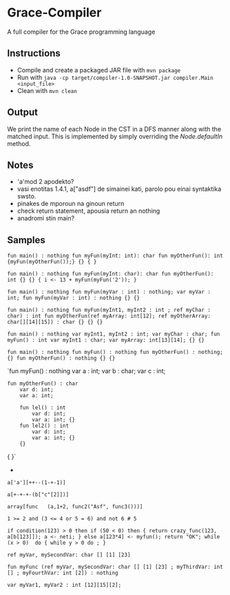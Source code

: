 # Grace-Compiler
A full compiler for the Grace programming language

## Instructions
 * Compile and create a packaged JAR file with `mvn package`
 * Run with `java -cp target/compiler-1.0-SNAPSHOT.jar compiler.Main <input_file>`
 * Clean with `mvn clean`

## Output
We print the name of each Node in the CST in a DFS manner along with the
matched input. This is implemented by simply overriding the *Node.defaultIn* method.

## Notes
* 'a'mod 2 apodekto?
* vasi enotitas 1.4.1, a["asdf"] de simainei kati, parolo pou einai syntaktika swsto.
* pinakes de mporoun na ginoun return
* check return statement, apousia return an nothing
* anadromi stin main?

## Samples
`fun main() : nothing
    fun myFun(myInt: int): char
        fun myOtherFun(): int
        {myFun(myOtherFun());}
    {}
{
}
`

`fun main() : nothing
    fun myFun(myInt: char): char
        fun myOtherFun(): int
        {}
    {}
{
    i <- 13 + myFun(myFun('2'));
}`

`fun main() : nothing
    fun myFun(myVar : int) : nothing;
    var myVar : int;
    fun myFun(myVar : int) : nothing
    {}
{}
`

`fun main() : nothing
    fun myFun(myInt1, myInt2 : int ; ref myChar : char) : int
        fun myOtherFun(ref myArray: int[12]; ref myOtherArray: char[][14][15]) : char
        {}
    {}
{}
`

`fun main() : nothing
    var myInt1, myInt2 : int;
    var myChar : char;
    fun myFun() : int
        var myInt1 : char;
        var myArray: int[13][14];
    {}
{}
`

`fun main() : nothing
    fun myFun() : nothing
        fun myOtherFun() : nothing;
    {}
    fun myOtherFun() : nothing
    {}
{}
`

`fun myFun() : nothing
    var a : int;
    var b : char;
    var c : int;

    fun myOtherFun() : char
        var d: int;
        var a: int;

        fun lel() : int
            var d: int;
            var a: int; {}
        fun lel2() : int
            var d: int;
            var a: int; {}
        {}
{
}`

-

`a['a'][++--(1-+-1)]`

`a[+-+-+-(b["c"[2]])]`

`array[func   (a,1+2, func2("Asf", func3()))]`

`1 >= 2 and (3 <= 4 or 5 = 6) and not 6 # 5`

`if condition(123) > 0 then
    if (50 < 0) then {
        return crazy_func(123, a[b[123]]);
        a <- neti;
    }
    else
        a[123*4] <- myfun();
    return "OK";
while (x > 0)  do {
    while y > 0 do
        ;
}
`

`ref myVar, mySecondVar: char [] [1] [23]`

`fun myFunc (ref myVar, mySecondVar: char [] [1] [23] ; myThirdVar: int [] ; myFourthVar: int [2]) : nothing`

`var myVar1, myVar2 : int [12][15][2];`
